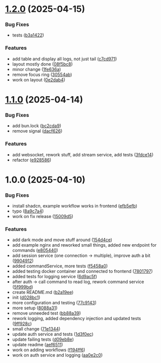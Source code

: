 # [1.2.0](https://github.com/Dino-Kupinic/peekaboo/compare/v1.1.0...v1.2.0) (2025-04-15)


### Bug Fixes

* tests ([b3a1422](https://github.com/Dino-Kupinic/peekaboo/commit/b3a14225fd502c8e6dd908a5db543a7710197567))


### Features

* add table and display all logs, not just tail ([c7cd971](https://github.com/Dino-Kupinic/peekaboo/commit/c7cd9712d5ce98f4ed018e3da7393c7fad913edd))
* layout mostly done ([08f5bc8](https://github.com/Dino-Kupinic/peekaboo/commit/08f5bc8456d4a7a6b962895a8efe90dd2df1ca99))
* minor change ([1fe636a](https://github.com/Dino-Kupinic/peekaboo/commit/1fe636ae107dce72cab380371bc3e3b433f8eb2b))
* remove focus ring ([30554ab](https://github.com/Dino-Kupinic/peekaboo/commit/30554ab90358d846d876d05b3c5f653df15dbaf6))
* work on layout ([0e2dab4](https://github.com/Dino-Kupinic/peekaboo/commit/0e2dab4ee2e7f3e29e7dc9f36a4fb4f766910962))

# [1.1.0](https://github.com/Dino-Kupinic/peekaboo/compare/v1.0.0...v1.1.0) (2025-04-14)


### Bug Fixes

* add bun.lock ([bc2cda9](https://github.com/Dino-Kupinic/peekaboo/commit/bc2cda969127aae23be6ca34572d1b0f9c64ce6b))
* remove signal ([dacf626](https://github.com/Dino-Kupinic/peekaboo/commit/dacf626024462e8b45f1e2f8c25d81e180c14cf9))


### Features

* add websocket, rework stuff, add stream service, add tests ([3fdce14](https://github.com/Dino-Kupinic/peekaboo/commit/3fdce1407710d4a916b4b4777ee340c677d06af7))
* refactor ([e928586](https://github.com/Dino-Kupinic/peekaboo/commit/e92858645388536e36b0a15d3ad84f5a38d7b0b3))

# 1.0.0 (2025-04-10)


### Bug Fixes

* install shadcn, example workflow works in frontend ([efb5efb](https://github.com/Dino-Kupinic/peekaboo/commit/efb5efb6769bc00a5390c607b1f36f3c7b70686e))
* typo ([8a9c7a4](https://github.com/Dino-Kupinic/peekaboo/commit/8a9c7a44f096f32d0bb6b527c60478e3297b28be))
* work on fix release ([15009d5](https://github.com/Dino-Kupinic/peekaboo/commit/15009d5fbdee6e1a9d96f8a33896b11cedbe4a88))


### Features

* add dark mode and move stuff around ([154d4ce](https://github.com/Dino-Kupinic/peekaboo/commit/154d4ce4495bb3ce737bbfac3479e1e37d7b5e2f))
* add example nginx and reworked small things, added new endpoint for commands ([e805440](https://github.com/Dino-Kupinic/peekaboo/commit/e8054400760920d56ee30461da11458760cc838a))
* add session service (one connection -> multiple), improve auth a bit ([9904912](https://github.com/Dino-Kupinic/peekaboo/commit/99049124672e4a6f6fb522150497f69ad1333e0e))
* added commandService, more tests ([f5458a0](https://github.com/Dino-Kupinic/peekaboo/commit/f5458a0cc4e5e084b27e87c274fd0aefd4f3d8cb))
* added testing docker container and connected to frontend ([7801797](https://github.com/Dino-Kupinic/peekaboo/commit/780179739d50a0fd8bb4080405a2afcfbb5fff34))
* added tests for logging service ([6d9ac5f](https://github.com/Dino-Kupinic/peekaboo/commit/6d9ac5fa42574863521c9b1b935f95ea9abcd804))
* after auth -> call command to read log, rework command service ([5f999bd](https://github.com/Dino-Kupinic/peekaboo/commit/5f999bdb8a3314a5cb94846a3507896ce705070b))
* create README.md ([b2a19ee](https://github.com/Dino-Kupinic/peekaboo/commit/b2a19ee0531145153f2963a0d776870b5085446d))
* init ([d028bc1](https://github.com/Dino-Kupinic/peekaboo/commit/d028bc144ae0ef337882c24e3968660458990710))
* more configuration and testing ([77c9143](https://github.com/Dino-Kupinic/peekaboo/commit/77c91434379db624b4d207de41e8b3949b16a293))
* more setup ([8088a31](https://github.com/Dino-Kupinic/peekaboo/commit/8088a31662d1037ab9bfacd939c7d52652a86196))
* remove unneeded test ([bb88a39](https://github.com/Dino-Kupinic/peekaboo/commit/bb88a395077f4e4008afb591dfeafcf357adc80e))
* rework logging, added dependency injection and updated tests ([9ff928c](https://github.com/Dino-Kupinic/peekaboo/commit/9ff928c906e2f9b499b379e0cbf375f85e4f9ec8))
* small change ([71e1344](https://github.com/Dino-Kupinic/peekaboo/commit/71e1344bdf65600e59f5ec733abb771b8841d333))
* update auth service and tests ([1d3f0ec](https://github.com/Dino-Kupinic/peekaboo/commit/1d3f0ece78c4ad966ad448febcdca4c2b7705eb8))
* update failing tests ([d09eb8e](https://github.com/Dino-Kupinic/peekaboo/commit/d09eb8efab4a3056a90046f31e9c8fc75e62078d))
* update readme ([aef6511](https://github.com/Dino-Kupinic/peekaboo/commit/aef65119abfbb76683b8a49509707084e20ace5d))
* work on adding workflows ([f194ff6](https://github.com/Dino-Kupinic/peekaboo/commit/f194ff6c5fc59509864a4c342a89ad1e31ca8af1))
* work on auth service and logging ([aa0e2c0](https://github.com/Dino-Kupinic/peekaboo/commit/aa0e2c0f79dea7b3a8fc8a2f9d8edebcbde05024))
